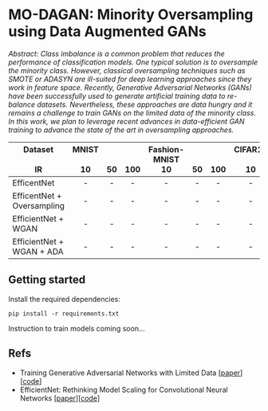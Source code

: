 # MO-DAGAN: Minority Oversampling using Data Augmented GANs
*Abstract: Class imbalance is a common problem that reduces the performance of classification models. One typical solution is to oversample the minority class. However, classical oversampling techniques such as SMOTE or ADASYN are ill-suited for deep learning approaches since they work in feature space. Recently, Generative Adversarial Networks (GANs) have been successfully used to generate artificial training data to re-balance datasets. Nevertheless, these approaches are data hungry and it remains a challenge to train GANs on the limited data of the minority class. In this work, we plan to leverage recent advances in data-efficient GAN training to advance the state of the art in oversampling approaches.*

| Dataset <br /><br /> IR           | MNIST <br /><br /> 10 | <br /><br /> 50 | <br /><br /> 100 | Fashion-MNIST <br /> 10 |  <br /><br /> 50 | <br /><br /> 100 | CIFAR10 <br /><br /> 10 | <br /><br /> 50 | <br /><br /> 100 | SVHN <br /><br /> 10 | <br /><br /> 50 | <br /><br /> 100 |
| --------------------------- |:--:|:--:|:---:|:--:|:--:|:---:|:--:|:--:|:---:|:--:|:--:|:---:|
| EfficentNet                 |  - |  - |  -  |  - |  - |  -  |  - |  - |  -  |  - |  - |  -  |
| EfficentNet + Oversampling  |  - |  - |  -  |  - |  - |  -  |  - |  - |  -  |  - |  - |  -  |
| EfficientNet + WGAN         |  - |  - |  -  |  - |  - |  -  |  - |  - |  -  |  - |  - |  -  |
| EfficientNet + WGAN + ADA   |  - |  - |  -  |  - |  - |  -  |  - |  - |  -  |  - |  - |  -  |



## Getting started
Install the required dependencies:
```
pip install -r requirements.txt
```
Instruction to train models coming soon...


## Refs
* Training Generative Adversarial Networks with Limited Data [[paper](https://arxiv.org/abs/2006.06676)][[code](https://github.com/NVlabs/stylegan2-ada-pytorch)]
* EfficientNet: Rethinking Model Scaling for Convolutional Neural Networks [[paper](https://arxiv.org/abs/1905.11946)][[code](https://github.com/lukemelas/EfficientNet-PyTorch)]
